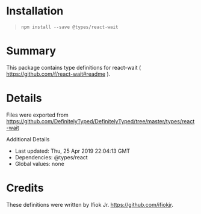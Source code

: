 # Installation
> `npm install --save @types/react-wait`

# Summary
This package contains type definitions for react-wait ( https://github.com/f/react-wait#readme ).

# Details
Files were exported from https://github.com/DefinitelyTyped/DefinitelyTyped/tree/master/types/react-wait

Additional Details
 * Last updated: Thu, 25 Apr 2019 22:04:13 GMT
 * Dependencies: @types/react
 * Global values: none

# Credits
These definitions were written by Ifiok Jr. <https://github.com/ifiokjr>.
